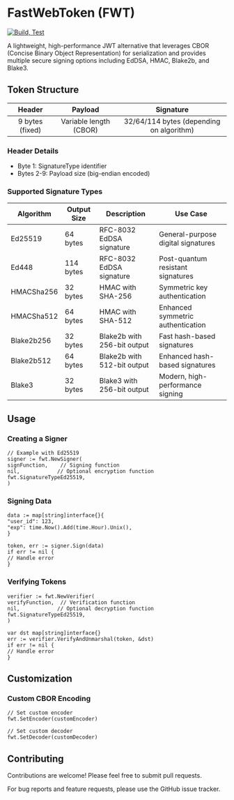 # FastWebToken (FWT)
[![Build, Test](https://github.com/DeltaLaboratory/fwt/actions/workflows/checker.yml/badge.svg)](https://github.com/DeltaLaboratory/fwt/actions/workflows/checker.yml)

A lightweight, high-performance JWT alternative that leverages CBOR (Concise Binary Object Representation) for serialization and provides multiple secure signing options including EdDSA, HMAC, Blake2b, and Blake3.

## Token Structure
|     Header      |        Payload         |                Signature                 |
|:---------------:|:----------------------:|:----------------------------------------:|
| 9 bytes (fixed) | Variable length (CBOR) | 32/64/114 bytes (depending on algorithm) |

### Header Details
- Byte 1: SignatureType identifier
- Bytes 2-9: Payload size (big-endian encoded)

### Supported Signature Types
| Algorithm  | Output Size | Description                 | Use Case                           |
|------------|-------------|-----------------------------|------------------------------------|
| Ed25519    | 64 bytes    | RFC-8032 EdDSA signature    | General-purpose digital signatures |
| Ed448      | 114 bytes   | RFC-8032 EdDSA signature    | Post-quantum resistant signatures  |
| HMACSha256 | 32 bytes    | HMAC with SHA-256           | Symmetric key authentication       |
| HMACSha512 | 64 bytes    | HMAC with SHA-512           | Enhanced symmetric authentication  |
| Blake2b256 | 32 bytes    | Blake2b with 256-bit output | Fast hash-based signatures         |
| Blake2b512 | 64 bytes    | Blake2b with 512-bit output | Enhanced hash-based signatures     |
| Blake3     | 32 bytes    | Blake3 with 256-bit output  | Modern, high-performance signing   |

## Usage

### Creating a Signer
```
// Example with Ed25519
signer := fwt.NewSigner(
signFunction,    // Signing function
nil,            // Optional encryption function
fwt.SignatureTypeEd25519,
)
```

### Signing Data
```
data := map[string]interface{}{
"user_id": 123,
"exp": time.Now().Add(time.Hour).Unix(),
}

token, err := signer.Sign(data)
if err != nil {
// Handle error
}
```

### Verifying Tokens
```
verifier := fwt.NewVerifier(
verifyFunction,  // Verification function
nil,            // Optional decryption function
fwt.SignatureTypeEd25519,
)

var dst map[string]interface{}
err := verifier.VerifyAndUnmarshal(token, &dst)
if err != nil {
// Handle error
}
```

## Customization
### Custom CBOR Encoding
```
// Set custom encoder
fwt.SetEncoder(customEncoder)

// Set custom decoder
fwt.SetDecoder(customDecoder)
```

## Contributing
Contributions are welcome! Please feel free to submit pull requests.

For bug reports and feature requests, please use the GitHub issue tracker.
